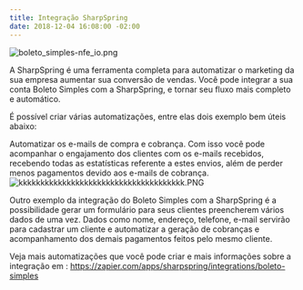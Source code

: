 ```yaml
---
title: Integração SharpSpring
date: 2018-12-04 16:08:00 -02:00
---
```


![boleto_simples-nfe_io.png](/uploads/boleto_simples-nfe_io.png)

A SharpSpring é uma ferramenta completa para automatizar o marketing da sua empresa aumentar sua conversão de vendas. Você pode integrar a sua conta Boleto Simples com a  SharpSpring, e tornar seu fluxo mais completo e automático.

É possível criar várias automatizações, entre elas dois exemplo bem úteis abaixo: 

Automatizar os e-mails de compra e cobrança. Com isso você pode acompanhar o engajamento dos clientes com os e-mails recebidos, recebendo todas as estatísticas referente a estes envios, além de perder menos pagamentos devido aos e-mails de cobrança. ![kkkkkkkkkkkkkkkkkkkkkkkkkkkkkkkkkkkkkk.PNG](/uploads/kkkkkkkkkkkkkkkkkkkkkkkkkkkkkkkkkkkkkk.PNG)

Outro exemplo da integração do Boleto Simples com a SharpSpring é a possibilidade gerar um formulário para seus clientes preencherem vários dados de uma vez. Dados como nome, endereço, telefone, e-mail servirão para cadastrar um cliente e automatizar a geração de cobranças e acompanhamento dos demais pagamentos feitos pelo mesmo cliente.

Veja mais automatizações que você pode criar e mais informações sobre a integração em : https://zapier.com/apps/sharpspring/integrations/boleto-simples
